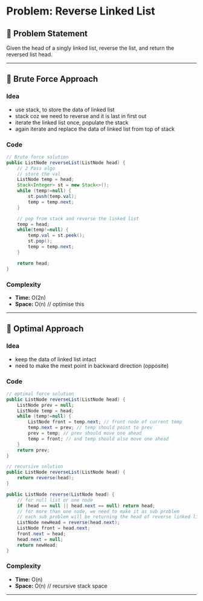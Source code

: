 # Problem: Reverse Linked List

## 📄 Problem Statement
Given the head of a singly linked list, reverse the list, and return the reversed list head.

---

## 🧠 Brute Force Approach
### Idea
- use stack, to store the data of linked list
- stack coz we need to reverse and it is last in first out
- iterate the linked list once, populate the stack
- again iterate and replace the data of linked list from top of stack

### Code
```java
// Brute force solution
public ListNode reverseList(ListNode head) {
    // 2 Pass algo
    // store the val
    ListNode temp = head;
    Stack<Integer> st = new Stack<>();
    while (temp!=null) {
        st.push(temp.val);
        temp = temp.next;
    }

    // pop from stack and reverse the linked list
    temp = head;
    while(temp!=null) {
        temp.val = st.peek();
        st.pop();
        temp = temp.next;
    }

    return head;
}
```

### Complexity
- **Time:** O(2n)
- **Space:** O(n) // optimise this

---

## 🧪 Optimal Approach
### Idea
- keep the data of linked list intact
- need to make the mext point in backward direction (opposite)

### Code
```java
// optimal force solution
public ListNode reverseList(ListNode head) {
    ListNode prev = null;
    ListNode temp = head;
    while (temp!=null) {
        ListNode front = temp.next; // front node of current temp
        temp.next = prev; // temp should point to prev
        prev = temp; // prev should move one ahead
        temp = front; // and temp should also move one ahead
    }
    return prev;
}

// recursive solution
public ListNode reverseList(ListNode head) {
    return reverse(head);
}

public ListNode reverse(ListNode head) {
    // for null list or one node
    if (head == null || head.next == null) return head;
    // for more than one node, we need to make it as sub problem 
    // each sub problem will be returning the head of reverse linked list
    ListNode newHead = reverse(head.next);
    ListNode front = head.next;
    front.next = head;
    head.next = null;
    return newHead;
}
```

### Complexity
- **Time:** O(n)
- **Space:** O(n) // recursive stack space

---